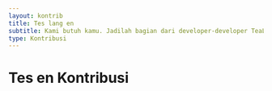 ```yaml
---
layout: kontrib
title: Tes lang en
subtitle: Kami butuh kamu. Jadilah bagian dari developer-developer TeaLinuxOS untuk berkontribusi dan terlibat melakukan perubahan pada pengembangan TeaLinuxOS.
type: Kontribusi
---
```


# Tes en Kontribusi
